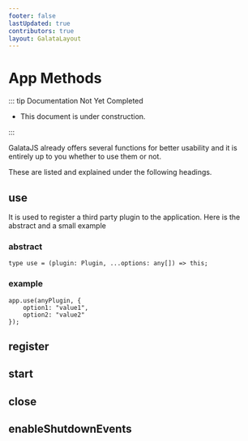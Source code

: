 ```yaml
---
footer: false
lastUpdated: true
contributors: true
layout: GalataLayout
---
```


# App Methods

::: tip Documentation Not Yet Completed

- This document is under construction.

:::

<span class="text-primary">GalataJS</span> already offers several functions for better usability and it is entirely up to you whether to use them or not.

These are listed and explained under the following headings.

## use

It is used to register a third party plugin to the application. Here is the abstract and a small example

### abstract

```typescript:no-line-numbers
type use = (plugin: Plugin, ...options: any[]) => this;
```

### example

```typescript:no-line-numbers
app.use(anyPlugin, {
    option1: "value1",
    option2: "value2"
});
```

## register

## start

## close

## enableShutdownEvents